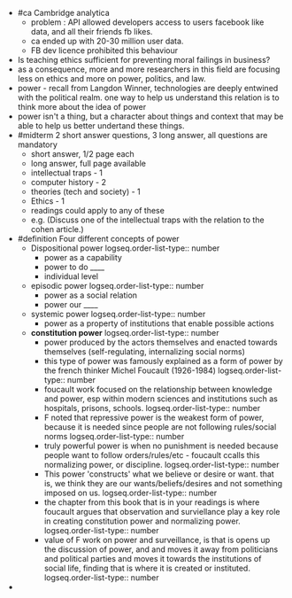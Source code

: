 - #ca Cambridge analytica
	- problem : API allowed developers access to users facebook like data, and all their friends fb likes.
	- ca ended up with 20-30 million user data.
	- FB dev licence prohibited this behaviour
- Is teaching ethics sufficient for preventing moral failings in business?
- as a consequence, more and more researchers in this field are focusing less on ethics and more on power, politics, and law.
- power - recall from Langdon Winner, technologies are deeply entwined with the political realm.  one way to help us understand this relation is to think more about the idea of power
- power isn't a thing, but a character about things and context that may be able to help us better undertand these things.
- #midterm 2 short answer questions, 3 long answer, all questions are mandatory
	- short answer, 1/2 page each
	- long answer, full page available
	- intellectual traps - 1
	- computer history - 2
	- theories (tech and society) - 1
	- Ethics - 1
	- readings could apply to any of these
	- e.g. (Discuss one of the intellectual traps with the relation to the cohen article.)
- #definition Four different concepts of power
	- Dispositional power
	  logseq.order-list-type:: number
		- power as a capability
		- power to do ____
		- individual level
	- episodic power
	  logseq.order-list-type:: number
		- power as a social relation
		- power our ____
	- systemic power
	  logseq.order-list-type:: number
		- power  as a property of institutions that enable possible actions
	- **constitution power**
	  logseq.order-list-type:: number
		- power produced by the actors themselves and enacted towards themselves (self-regulating, internalizing social norms)
		- this type of power was famously explained as a form of power by the french thinker Michel Foucault (1926-1984)
		  logseq.order-list-type:: number
		- foucault work focused on the relationship between knowledge and power, esp within modern sciences and institutions such as hospitals, prisons, schools.
		  logseq.order-list-type:: number
		- F noted that repressive power is the weakest form of power, because it is needed since people are not following rules/social norms
		  logseq.order-list-type:: number
		- truly powerful power is when no punishment is needed because people want to follow orders/rules/etc - foucault ccalls this normalizing power, or discipline.
		  logseq.order-list-type:: number
		- This power 'constructs' what we believe or desire or want.  that is, we think they are our wants/beliefs/desires and not something imposed on us.
		  logseq.order-list-type:: number
		- the chapter from this book that is in your readings is where foucault argues that observation and surviellance play a key role in creating constitution power and normalizing power.
		  logseq.order-list-type:: number
		- value of F work on power and surveillance, is that is opens up the discussion of power, and and moves it away from politicians and political parties and moves it towards the institutions of social life, finding that is where it is created or instituted.
		  logseq.order-list-type:: number
-